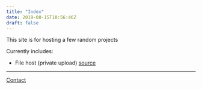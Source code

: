 ```yaml
---
title: "Index"
date: 2019-08-15T18:56:46Z
draft: false
---
```


This site is for hosting a few random projects

Currently includes:

* File host (private upload) [source](https://github.com/0Ekho/x88-moe)

--------
[Contact](https://www.ekho.digital/contact)
